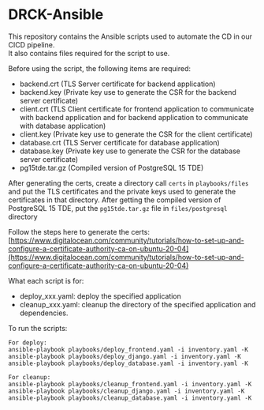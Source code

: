 # DRCK-Ansible
This repository contains the Ansible scripts used to automate the CD in our CICD pipeline.  
It also contains files required for the script to use.  

Before using the script, the following items are required:  
- backend.crt (TLS Server certificate for backend application)
- backend.key (Private key use to generate the CSR for the backend server certificate)
- client.crt (TLS Client certificate for frontend application to communicate with backend application and for backend application to communicate with database application)
- client.key (Private key use to generate the CSR for the client certificate)
- database.crt (TLS Server certificate for database application)
- database.key (Private key use to generate the CSR for the database server certificate)
- pg15tde.tar.gz (Compiled version of PostgreSQL 15 TDE)

After generating the certs, create a directory call `certs` in `playbooks/files` and put the TLS certificates and the private keys used to generate the certificates in that directory.
After getting the compiled version of PostgreSQL 15 TDE, put the `pg15tde.tar.gz` file in `files/postgresql` directory

Follow the steps here to generate the certs: [https://www.digitalocean.com/community/tutorials/how-to-set-up-and-configure-a-certificate-authority-ca-on-ubuntu-20-04](https://www.digitalocean.com/community/tutorials/how-to-set-up-and-configure-a-certificate-authority-ca-on-ubuntu-20-04)

What each script is for:  
- deploy_xxx.yaml: deploy the specified application
- cleanup_xxx.yaml: cleanup the directory of the specified application and dependencies.

To run the scripts:  
```
For deploy:
ansible-playbook playbooks/deploy_frontend.yaml -i inventory.yaml -K
ansible-playbook playbooks/deploy_django.yaml -i inventory.yaml -K
ansible-playbook playbooks/deploy_database.yaml -i inventory.yaml -K

For cleanup:
ansible-playbook playbooks/cleanup_frontend.yaml -i inventory.yaml -K
ansible-playbook playbooks/cleanup_django.yaml -i inventory.yaml -K
ansible-playbook playbooks/cleanup_database.yaml -i inventory.yaml -K
```
